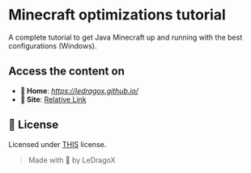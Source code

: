 # Minecraft optimizations tutorial

A complete tutorial to get Java Minecraft up and running with the best configurations (Windows).

## Access the content on

- **🚀 Home**: _<https://ledragox.github.io/>_
- **🚀 Site**: [Relative Link](./src/)

## 📝 License

Licensed under [THIS](/LICENSE) license.

> Made with 💜 by LeDragoX

